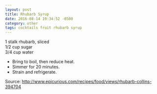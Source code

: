 ```yaml
---
layout: post
title: Rhubarb Syrup
date: 2016-08-14 19:34:52 -0500
category: other
tags: cocktails fruit rhubarb syrup
---
```

1 stalk rhubarb, sliced  
1/2 cup sugar  
3/4 cup water  
<ul>
 	<li>Bring to boil, then reduce heat.</li>
 	<li>Simmer for 20 minutes.</li>
 	<li>Strain and refrigerate.</li>
</ul>
Source: <a href="http://www.epicurious.com/recipes/food/views/rhubarb-collins-394704">http://www.epicurious.com/recipes/food/views/rhubarb-collins-394704</a>
